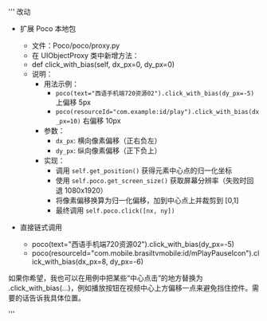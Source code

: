 
'''
  改动

  - 扩展 Poco 本地包
      - 文件：Poco/poco/proxy.py
      - 在 UIObjectProxy 类中新增方法：
      - def click_with_bias(self, dx_px=0, dy_px=0)
      - 说明：
        - 用法示例：
          - `poco(text="西语手机端720资源02").click_with_bias(dy_px=-5)` 上偏移 5px
          - `poco(resourceId="com.example:id/play").click_with_bias(dx_px=10)` 右偏移 10px
        - 参数：
          - `dx_px`: 横向像素偏移（正右负左）
          - `dy_px`: 纵向像素偏移（正下负上）
        - 实现：
          - 调用 `self.get_position()` 获得元素中心点的归一化坐标
          - 使用 `self.poco.get_screen_size()` 获取屏幕分辨率（失败时回退 1080x1920）
          - 将像素偏移换算为归一化偏移，加到中心点上并裁剪到 [0,1]
          - 最终调用 `self.poco.click([nx, ny])`

  - 直接链式调用
      - poco(text="西语手机端720资源02").click_with_bias(dy_px=-5)
      - poco(resourceId="com.mobile.brasiltvmobile:id/mPlayPauseIcon").click_with_bias(dx_px=8, dy_px=-6)

  如果你希望，我也可以在用例中把某些“中心点击”的地方替换为 .click_with_bias(...)，例如播放按钮在视频中心上方偏移一点来避免挡住控件。需要的话告诉我具体位置。

'''